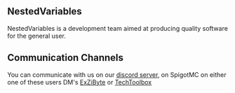 ## NestedVariables
NestedVariables is a development team aimed at producing quality software for the general user.

## Communication Channels

You can communicate with us on our [discord server](https://discord.me/nestedvar "Nested Variables Discord Server"), on SpigotMC 
on either one of these users DM's [ExZiByte](https://www.spigotmc.org/members/cgigaming.76279/ "ExZiByte's SpigotMC Profile") or [TechToolbox](https://www.spigotmc.org/members/cgigaming.76279 "Link not correct yet.")
